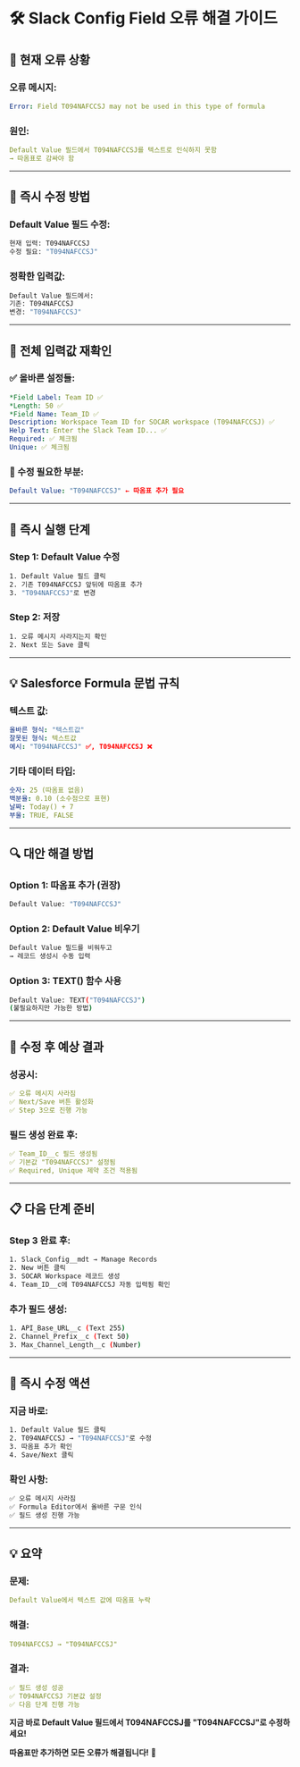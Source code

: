 # 🛠️ Slack Config Field 오류 해결 가이드

## 🚨 **현재 오류 상황**

### **오류 메시지:**
```yaml
Error: Field T094NAFCCSJ may not be used in this type of formula
```

### **원인:**
```yaml
Default Value 필드에서 T094NAFCCSJ를 텍스트로 인식하지 못함
→ 따옴표로 감싸야 함
```

---

## 🔧 **즉시 수정 방법**

### **Default Value 필드 수정:**
```bash
현재 입력: T094NAFCCSJ
수정 필요: "T094NAFCCSJ"
```

### **정확한 입력값:**
```bash
Default Value 필드에서:
기존: T094NAFCCSJ
변경: "T094NAFCCSJ"
```

---

## 📝 **전체 입력값 재확인**

### **✅ 올바른 설정들:**
```yaml
*Field Label: Team ID ✅
*Length: 50 ✅
*Field Name: Team_ID ✅
Description: Workspace Team ID for SOCAR workspace (T094NAFCCSJ) ✅
Help Text: Enter the Slack Team ID... ✅
Required: ✅ 체크됨
Unique: ✅ 체크됨
```

### **🔧 수정 필요한 부분:**
```yaml
Default Value: "T094NAFCCSJ" ← 따옴표 추가 필요
```

---

## 🎯 **즉시 실행 단계**

### **Step 1: Default Value 수정**
```bash
1. Default Value 필드 클릭
2. 기존 T094NAFCCSJ 앞뒤에 따옴표 추가
3. "T094NAFCCSJ"로 변경
```

### **Step 2: 저장**
```bash
1. 오류 메시지 사라지는지 확인
2. Next 또는 Save 클릭
```

---

## 💡 **Salesforce Formula 문법 규칙**

### **텍스트 값:**
```yaml
올바른 형식: "텍스트값"
잘못된 형식: 텍스트값
예시: "T094NAFCCSJ" ✅, T094NAFCCSJ ❌
```

### **기타 데이터 타입:**
```yaml
숫자: 25 (따옴표 없음)
백분율: 0.10 (소수점으로 표현)
날짜: Today() + 7
부울: TRUE, FALSE
```

---

## 🔍 **대안 해결 방법**

### **Option 1: 따옴표 추가 (권장)**
```bash
Default Value: "T094NAFCCSJ"
```

### **Option 2: Default Value 비우기**
```bash
Default Value 필드를 비워두고
→ 레코드 생성시 수동 입력
```

### **Option 3: TEXT() 함수 사용**
```bash
Default Value: TEXT("T094NAFCCSJ")
(불필요하지만 가능한 방법)
```

---

## 🚀 **수정 후 예상 결과**

### **성공시:**
```yaml
✅ 오류 메시지 사라짐
✅ Next/Save 버튼 활성화
✅ Step 3으로 진행 가능
```

### **필드 생성 완료 후:**
```yaml
✅ Team_ID__c 필드 생성됨
✅ 기본값 "T094NAFCCSJ" 설정됨
✅ Required, Unique 제약 조건 적용됨
```

---

## 📋 **다음 단계 준비**

### **Step 3 완료 후:**
```bash
1. Slack_Config__mdt → Manage Records
2. New 버튼 클릭
3. SOCAR Workspace 레코드 생성
4. Team_ID__c에 T094NAFCCSJ 자동 입력됨 확인
```

### **추가 필드 생성:**
```bash
1. API_Base_URL__c (Text 255)
2. Channel_Prefix__c (Text 50)
3. Max_Channel_Length__c (Number)
```

---

## 🎯 **즉시 수정 액션**

### **지금 바로:**
```bash
1. Default Value 필드 클릭
2. T094NAFCCSJ → "T094NAFCCSJ"로 수정
3. 따옴표 추가 확인
4. Save/Next 클릭
```

### **확인 사항:**
```bash
✅ 오류 메시지 사라짐
✅ Formula Editor에서 올바른 구문 인식
✅ 필드 생성 진행 가능
```

---

## 💡 **요약**

### **문제:**
```yaml
Default Value에서 텍스트 값에 따옴표 누락
```

### **해결:**
```yaml
T094NAFCCSJ → "T094NAFCCSJ"
```

### **결과:**
```yaml
✅ 필드 생성 성공
✅ T094NAFCCSJ 기본값 설정
✅ 다음 단계 진행 가능
```

**지금 바로 Default Value 필드에서 T094NAFCCSJ를 "T094NAFCCSJ"로 수정하세요!**

**따옴표만 추가하면 모든 오류가 해결됩니다!** 🎯
